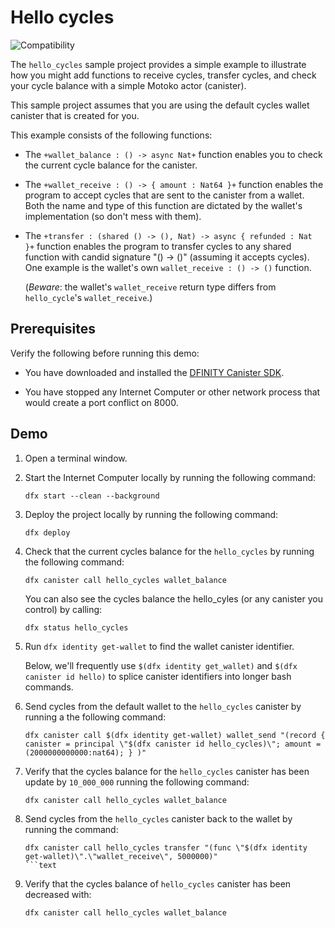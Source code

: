 # Hello cycles
![Compatibility](https://img.shields.io/badge/compatibility-0.6.25-blue)

The `hello_cycles` sample project provides a simple example to illustrate how you might add functions to receive cycles, transfer cycles, and check your cycle balance with a simple Motoko actor (canister).

This sample project assumes that you are using the default cycles wallet canister that is created for you.

This example consists of the following functions: 

* The `+wallet_balance : () -> async Nat+` function enables you to check the current cycle balance for the canister.
* The `+wallet_receive : () -> { amount : Nat64 }+` function enables the program to accept cycles that are sent to the canister from a wallet.
  Both the name and type of this function are
  dictated by the wallet's implementation (so don't mess with them).

* The `+transfer : (shared () -> (), Nat) -> async { refunded : Nat }+` function enables the program to transfer cycles to any
  shared function with candid signature "() -> ()" (assuming it accepts cycles).
  One example is the wallet's own `wallet_receive : () -> ()` function.

  (_Beware_: the wallet's `wallet_receive` return type differs from `hello_cycle`'s `wallet_receive`.)

## Prerequisites

Verify the following before running this demo:

*  You have downloaded and installed the [DFINITY Canister
   SDK](https://sdk.dfinity.org).

*  You have stopped any Internet Computer or other network process that would
   create a port conflict on 8000.

## Demo

1. Open a terminal window.

1. Start the Internet Computer locally by running the following command:

   ```text
   dfx start --clean --background
   ```

1. Deploy the project locally by running the following command:

   ```text
   dfx deploy
   ```

1. Check that the current cycles balance for the `hello_cycles` by running the following command:

   ```text
   dfx canister call hello_cycles wallet_balance
   ```

   You can also see the cycles balance the hello_cyles (or any canister you control) by calling:

   ```text
   dfx status hello_cycles
   ```

1. Run `dfx identity get-wallet` to find the wallet canister identifier.

   Below, we'll frequently use `$(dfx identity get_wallet)`  and `$(dfx canister id hello)` to splice canister identifiers into longer bash commands.

1. Send cycles from the default wallet to the `hello_cycles` canister by running a the following command:

   ```text
   dfx canister call $(dfx identity get-wallet) wallet_send "(record { canister = principal \"$(dfx canister id hello_cycles)\"; amount = (2000000000000:nat64); } )"
   ```

1. Verify that the cycles balance for the `hello_cycles` canister has been update by `10_000_000` running the following command:

   ```text
   dfx canister call hello_cycles wallet_balance
   ```

1. Send cycles from the `hello_cycles` canister back to the wallet
   by running the command:

   ```text
   dfx canister call hello_cycles transfer "(func \"$(dfx identity get-wallet)\".\"wallet_receive\", 5000000)"
   ```text

1. Verify that the cycles balance of `hello_cycles` canister has been decreased
   with:

   ```text
   dfx canister call hello_cycles wallet_balance
   ```

